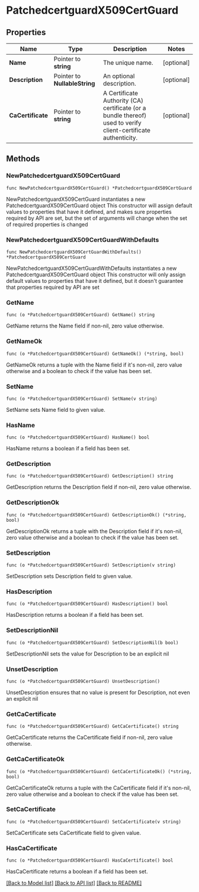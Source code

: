 # PatchedcertguardX509CertGuard

## Properties

Name | Type | Description | Notes
------------ | ------------- | ------------- | -------------
**Name** | Pointer to **string** | The unique name. | [optional] 
**Description** | Pointer to **NullableString** | An optional description. | [optional] 
**CaCertificate** | Pointer to **string** | A Certificate Authority (CA) certificate (or a bundle thereof) used to verify client-certificate authenticity. | [optional] 

## Methods

### NewPatchedcertguardX509CertGuard

`func NewPatchedcertguardX509CertGuard() *PatchedcertguardX509CertGuard`

NewPatchedcertguardX509CertGuard instantiates a new PatchedcertguardX509CertGuard object
This constructor will assign default values to properties that have it defined,
and makes sure properties required by API are set, but the set of arguments
will change when the set of required properties is changed

### NewPatchedcertguardX509CertGuardWithDefaults

`func NewPatchedcertguardX509CertGuardWithDefaults() *PatchedcertguardX509CertGuard`

NewPatchedcertguardX509CertGuardWithDefaults instantiates a new PatchedcertguardX509CertGuard object
This constructor will only assign default values to properties that have it defined,
but it doesn't guarantee that properties required by API are set

### GetName

`func (o *PatchedcertguardX509CertGuard) GetName() string`

GetName returns the Name field if non-nil, zero value otherwise.

### GetNameOk

`func (o *PatchedcertguardX509CertGuard) GetNameOk() (*string, bool)`

GetNameOk returns a tuple with the Name field if it's non-nil, zero value otherwise
and a boolean to check if the value has been set.

### SetName

`func (o *PatchedcertguardX509CertGuard) SetName(v string)`

SetName sets Name field to given value.

### HasName

`func (o *PatchedcertguardX509CertGuard) HasName() bool`

HasName returns a boolean if a field has been set.

### GetDescription

`func (o *PatchedcertguardX509CertGuard) GetDescription() string`

GetDescription returns the Description field if non-nil, zero value otherwise.

### GetDescriptionOk

`func (o *PatchedcertguardX509CertGuard) GetDescriptionOk() (*string, bool)`

GetDescriptionOk returns a tuple with the Description field if it's non-nil, zero value otherwise
and a boolean to check if the value has been set.

### SetDescription

`func (o *PatchedcertguardX509CertGuard) SetDescription(v string)`

SetDescription sets Description field to given value.

### HasDescription

`func (o *PatchedcertguardX509CertGuard) HasDescription() bool`

HasDescription returns a boolean if a field has been set.

### SetDescriptionNil

`func (o *PatchedcertguardX509CertGuard) SetDescriptionNil(b bool)`

 SetDescriptionNil sets the value for Description to be an explicit nil

### UnsetDescription
`func (o *PatchedcertguardX509CertGuard) UnsetDescription()`

UnsetDescription ensures that no value is present for Description, not even an explicit nil
### GetCaCertificate

`func (o *PatchedcertguardX509CertGuard) GetCaCertificate() string`

GetCaCertificate returns the CaCertificate field if non-nil, zero value otherwise.

### GetCaCertificateOk

`func (o *PatchedcertguardX509CertGuard) GetCaCertificateOk() (*string, bool)`

GetCaCertificateOk returns a tuple with the CaCertificate field if it's non-nil, zero value otherwise
and a boolean to check if the value has been set.

### SetCaCertificate

`func (o *PatchedcertguardX509CertGuard) SetCaCertificate(v string)`

SetCaCertificate sets CaCertificate field to given value.

### HasCaCertificate

`func (o *PatchedcertguardX509CertGuard) HasCaCertificate() bool`

HasCaCertificate returns a boolean if a field has been set.


[[Back to Model list]](../README.md#documentation-for-models) [[Back to API list]](../README.md#documentation-for-api-endpoints) [[Back to README]](../README.md)


